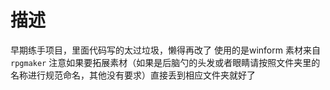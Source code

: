 # 描述
早期练手项目，里面代码写的太过垃圾，懒得再改了
使用的是winform
素材来自`rpgmaker`
注意如果要拓展素材（如果是后脑勺的头发或者眼睛请按照文件夹里的名称进行规范命名，其他没有要求）直接丢到相应文件夹就好了
